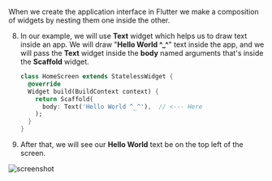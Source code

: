 When we create the application interface in Flutter we make a composition of widgets by nesting them one inside the other.

8. In our example, we will use **Text** widget which helps us to draw text inside an app. We will draw "**Hello World ^\_^**" text inside the app, and we will pass the **Text** widget inside the **body** named arguments that's inside the **Scaffold** widget.

   ```dart
   class HomeScreen extends StatelessWidget {
     @override
     Widget build(BuildContext context) {
       return Scaffold(
         body: Text('Hello World ^_^'),  // <--- Here
       );
     }
   }
   ```

9. After that, we will see our **Hello World** text be on the top left of the screen.

![screenshot](https://lh3.googleusercontent.com/iN0pClKhmp4ny_1PxRbzM7Y22jKI82Fsfg41mxj1Jd5zJBah4DLfM84FPZzHPYly-b0TwxlslGKm4Wiz2dgp7ZppBtx94ZvvndCwWM-HF_PkjU39LeLKiRGlC_zXQOwTsLkt4gZc)
